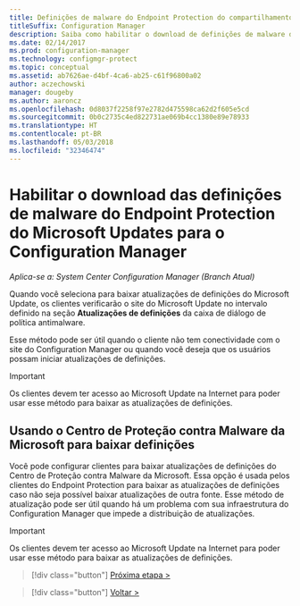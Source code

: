 ```yaml
---
title: Definições de malware do Endpoint Protection do compartilhamento de rede
titleSuffix: Configuration Manager
description: Saiba como habilitar o download de definições de malware do Endpoint Protection do Microsoft Updates para o Configuration Manager.
ms.date: 02/14/2017
ms.prod: configuration-manager
ms.technology: configmgr-protect
ms.topic: conceptual
ms.assetid: ab7626ae-d4bf-4ca6-ab25-c61f96800a02
author: aczechowski
manager: dougeby
ms.author: aaroncz
ms.openlocfilehash: 0d8037f2258f97e2782d475598ca62d2f605e5cd
ms.sourcegitcommit: 0b0c2735c4ed822731ae069b4cc1380e89e78933
ms.translationtype: HT
ms.contentlocale: pt-BR
ms.lasthandoff: 05/03/2018
ms.locfileid: "32346474"
---
```

# <a name="enable-endpoint-protection-malware-definitions-to-download-from-microsoft-updates-for-configuration-manager"></a>Habilitar o download das definições de malware do Endpoint Protection do Microsoft Updates para o Configuration Manager

*Aplica-se a: System Center Configuration Manager (Branch Atual)*


 Quando você seleciona para baixar atualizações de definições do Microsoft Update, os clientes verificarão o site do Microsoft Update no intervalo definido na seção **Atualizações de definições** da caixa de diálogo de política antimalware.

 Esse método pode ser útil quando o cliente não tem conectividade com o site do Configuration Manager ou quando você deseja que os usuários possam iniciar atualizações de definições.

> [!IMPORTANT]
>  Os clientes devem ter acesso ao Microsoft Update na Internet para poder usar esse método para baixar as atualizações de definições.

## <a name="using-the-microsoft-malware-protection-center-to-download-definitions"></a>Usando o Centro de Proteção contra Malware da Microsoft para baixar definições
 Você pode configurar clientes para baixar atualizações de definições do Centro de Proteção contra Malware da Microsoft. Essa opção é usada pelos clientes do Endpoint Protection para baixar as atualizações de definições caso não seja possível baixar atualizações de outra fonte. Esse método de atualização pode ser útil quando há um problema com sua infraestrutura do Configuration Manager que impede a distribuição de atualizações.

> [!IMPORTANT]
>  Os clientes devem ter acesso ao Microsoft Update na Internet para poder usar esse método para baixar as atualizações de definições.


> [!div class="button"]
[Próxima etapa >](endpoint-antimalware-policies.md)

> [!div class="button"]
[Voltar >](endpoint-configure-alerts.md)
